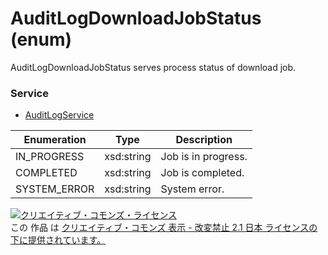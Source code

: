 # AuditLogDownloadJobStatus (enum)
AuditLogDownloadJobStatus serves process status of download job.
 
### Service
+ [AuditLogService](../services/AuditLogService.md)
 
| Enumeration | Type | Description |
|---|---|---|
| IN_PROGRESS | xsd:string | Job is in progress. |
| COMPLETED | xsd:string | Job is completed.|
| SYSTEM_ERROR | xsd:string | System error. |
 
<a rel="license" href="http://creativecommons.org/licenses/by-nd/2.1/jp/">
<img alt="クリエイティブ・コモンズ・ライセンス" style="border-width:0"src="https://i.creativecommons.org/l/by-nd/2.1/jp/88x31.png" /></a><br />
この 作品 は <a rel="license" href="http://creativecommons.org/licenses/by-nd/2.1/jp/">クリエイティブ・コモンズ 表示 - 改変禁止 2.1 日本 ライセンスの下に提供されています。</a>

